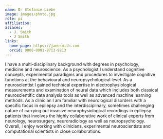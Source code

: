 ```yaml
---
name: Dr Stefanie Liebe
image: images/photo.jpg
role: pi
affiliation: 
aliases:
  - J. Smith
  - J Smith
links:
  home-page: https://janesmith.com
  orcid: 0000-0001-8713-9213
---
```


I have a multi-disciplinary background with degrees in psychology, medicine and neuroscience. As a psychologist I understand cognitive concepts, experimental paradigms and procedures to investigate cognitive functions at the behavioural and neuropsychological level. As a neuroscientist I gained technical expertise in electrophysiological measurements and examination of neural data which includes both classical neuroscientific data analysis tools as well as advanced machine learning methods. As a clinician I am familiar with neurological disorders with a specific focus in epilepsy and the interdisciplinary, sometimes challenging nature of carrying out invasive neurophysiological recordings in epilepsy patients that involves the highly collaborative work of clinical experts from neurology, neurosurgery, neuroradiology as well as neuropsychology. Overall, I enjoy working with clinicians, experimental neuroscientists and computational scientists in close collaborations.
